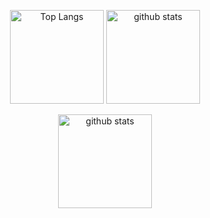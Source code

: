 <p align="center"> 
  <img alt="Top Langs" height="150px" src="https://github-readme-stats.vercel.app/api/top-langs/?username=HinanoAira&layout=compact&theme=tokyonight" />
  <img alt="github stats" height="150px" src="https://github-readme-stats.vercel.app/api?username=HinanoAira&show_icons=true&theme=tokyonight" />
</p>
<p align="center"> 
  <img alt="github stats" height="150px" src="https://github-profile-trophy.vercel.app/?username=HinanoAira&theme=tokyonight&column=7" />
</p>
